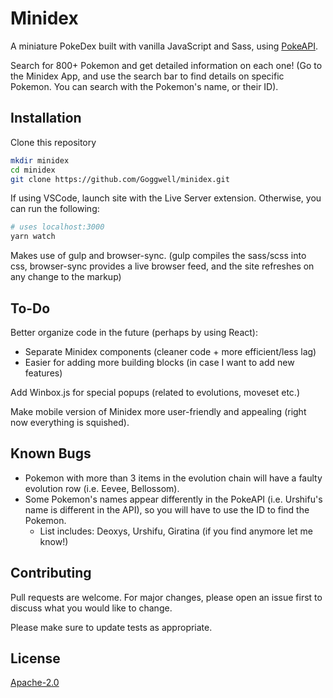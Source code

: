 # Minidex

A miniature PokeDex built with vanilla JavaScript and Sass, using [PokeAPI](https://pokeapi.co).

Search for 800+ Pokemon and get detailed information on each one!
(Go to the Minidex App, and use the search bar to find details on specific Pokemon. You can search with the Pokemon's name, or their ID).

## Installation

Clone this repository

```bash
mkdir minidex
cd minidex
git clone https://github.com/Goggwell/minidex.git
```
If using VSCode, launch site with the Live Server extension.
Otherwise, you can run the following:
```bash
# uses localhost:3000
yarn watch
```
Makes use of gulp and browser-sync. (gulp compiles the sass/scss into css, browser-sync provides a live browser feed, and the site refreshes on any change to the markup)

## To-Do
Better organize code in the future (perhaps by using React):
- Separate Minidex components (cleaner code + more efficient/less lag)
- Easier for adding more building blocks (in case I want to add new features)

Add Winbox.js for special popups (related to evolutions, moveset etc.)

Make mobile version of Minidex more user-friendly and appealing (right now everything is squished).

## Known Bugs
- Pokemon with more than 3 items in the evolution chain will have a faulty evolution row (i.e. Eevee, Bellossom).
- Some Pokemon's names appear differently in the PokeAPI (i.e. Urshifu's name is different in the API), so you will have to use the ID to find the Pokemon.
  - List includes: Deoxys, Urshifu, Giratina (if you find anymore let me know!)


## Contributing
Pull requests are welcome. For major changes, please open an issue first to discuss what you would like to change.

Please make sure to update tests as appropriate.

## License
[Apache-2.0](https://choosealicense.com/licenses/apache-2.0/)
